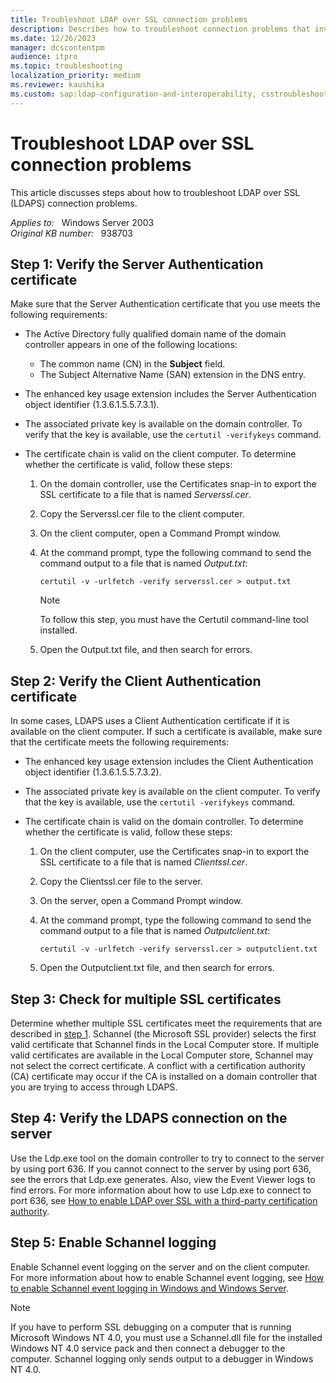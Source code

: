 ```yaml
---
title: Troubleshoot LDAP over SSL connection problems
description: Describes how to troubleshoot connection problems that involve LDAP over SSL (LDAPS).
ms.date: 12/26/2023
manager: dcscontentpm
audience: itpro
ms.topic: troubleshooting
localization_priority: medium
ms.reviewer: kaushika
ms.custom: sap:ldap-configuration-and-interoperability, csstroubleshoot
---
```

# Troubleshoot LDAP over SSL connection problems

This article discusses steps about how to troubleshoot LDAP over SSL (LDAPS) connection problems.

_Applies to:_ &nbsp; Windows Server 2003  
_Original KB number:_ &nbsp; 938703

## Step 1: Verify the Server Authentication certificate

Make sure that the Server Authentication certificate that you use meets the following requirements:

- The Active Directory fully qualified domain name of the domain controller appears in one of the following locations:
  
  - The common name (CN) in the **Subject** field.
  - The Subject Alternative Name (SAN) extension in the DNS entry.

- The enhanced key usage extension includes the Server Authentication object identifier (1.3.6.1.5.5.7.3.1).

- The associated private key is available on the domain controller. To verify that the key is available, use the `certutil -verifykeys` command.

- The certificate chain is valid on the client computer. To determine whether the certificate is valid, follow these steps:

    1. On the domain controller, use the Certificates snap-in to export the SSL certificate to a file that is named *Serverssl.cer*.
    2. Copy the Serverssl.cer file to the client computer.
    3. On the client computer, open a Command Prompt window.
    4. At the command prompt, type the following command to send the command output to a file that is named *Output.txt*:

        ```console
        certutil -v -urlfetch -verify serverssl.cer > output.txt
        ```

       > [!NOTE]
       > To follow this step, you must have the Certutil command-line tool installed.

    5. Open the Output.txt file, and then search for errors.

## Step 2: Verify the Client Authentication certificate

In some cases, LDAPS uses a Client Authentication certificate if it is available on the client computer. If such a certificate is available, make sure that the certificate meets the following requirements:

- The enhanced key usage extension includes the Client Authentication object identifier (1.3.6.1.5.5.7.3.2).

- The associated private key is available on the client computer. To verify that the key is available, use the `certutil -verifykeys` command.

- The certificate chain is valid on the domain controller. To determine whether the certificate is valid, follow these steps:

  1. On the client computer, use the Certificates snap-in to export the SSL certificate to a file that is named *Clientssl.cer*.
  2. Copy the Clientssl.cer file to the server.
  3. On the server, open a Command Prompt window.
  4. At the command prompt, type the following command to send the command output to a file that is named *Outputclient.txt*:

     ```console
     certutil -v -urlfetch -verify serverssl.cer > outputclient.txt
     ```

  5. Open the Outputclient.txt file, and then search for errors.

## Step 3: Check for multiple SSL certificates

Determine whether multiple SSL certificates meet the requirements that are described in [step 1](#step-1-verify-the-server-authentication-certificate). Schannel (the Microsoft SSL provider) selects the first valid certificate that Schannel finds in the Local Computer store. If multiple valid certificates are available in the Local Computer store, Schannel may not select the correct certificate. A conflict with a certification authority (CA) certificate may occur if the CA is installed on a domain controller that you are trying to access through LDAPS.

## Step 4: Verify the LDAPS connection on the server

Use the Ldp.exe tool on the domain controller to try to connect to the server by using port 636. If you cannot connect to the server by using port 636, see the errors that Ldp.exe generates. Also, view the Event Viewer logs to find errors. For more information about how to use Ldp.exe to connect to port 636, see [How to enable LDAP over SSL with a third-party certification authority](https://support.microsoft.com/help/321051).

## Step 5: Enable Schannel logging

Enable Schannel event logging on the server and on the client computer. For more information about how to enable Schannel event logging, see [How to enable Schannel event logging in Windows and Windows Server](https://support.microsoft.com/help/260729).

> [!NOTE]
> If you have to perform SSL debugging on a computer that is running Microsoft Windows NT 4.0, you must use a Schannel.dll file for the installed Windows NT 4.0 service pack and then connect a debugger to the computer. Schannel logging only sends output to a debugger in Windows NT 4.0.
